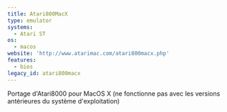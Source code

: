 ```yaml
---
title: Atari800MacX
type: emulator
systems:
  - Atari ST
os:
  - macos
website: 'http://www.atarimac.com/atari800macx.php'
features:
  - bios
legacy_id: atari800macx
---
```

Portage d'Atari8000 pour MacOS X (ne fonctionne pas avec les versions antérieures du système d'exploitation)
